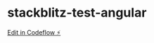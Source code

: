 # stackblitz-test-angular

[Edit in Codeflow ⚡️](https://stackblitz.com/~/github.com/umberto-titola/stackblitz-test-angular)
